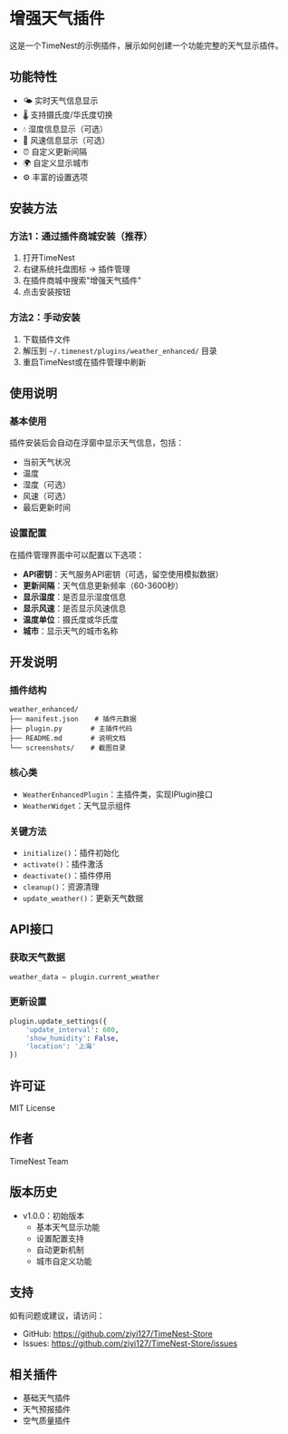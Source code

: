 # 增强天气插件

这是一个TimeNest的示例插件，展示如何创建一个功能完整的天气显示插件。

## 功能特性

- 🌤️ 实时天气信息显示
- 🌡️ 支持摄氏度/华氏度切换
- 💧 湿度信息显示（可选）
- 💨 风速信息显示（可选）
- ⏰ 自定义更新间隔
- 🌍 自定义显示城市
- ⚙️ 丰富的设置选项

## 安装方法

### 方法1：通过插件商城安装（推荐）
1. 打开TimeNest
2. 右键系统托盘图标 → 插件管理
3. 在插件商城中搜索"增强天气插件"
4. 点击安装按钮

### 方法2：手动安装
1. 下载插件文件
2. 解压到 `~/.timenest/plugins/weather_enhanced/` 目录
3. 重启TimeNest或在插件管理中刷新

## 使用说明

### 基本使用
插件安装后会自动在浮窗中显示天气信息，包括：
- 当前天气状况
- 温度
- 湿度（可选）
- 风速（可选）
- 最后更新时间

### 设置配置
在插件管理界面中可以配置以下选项：

- **API密钥**：天气服务API密钥（可选，留空使用模拟数据）
- **更新间隔**：天气信息更新频率（60-3600秒）
- **显示湿度**：是否显示湿度信息
- **显示风速**：是否显示风速信息
- **温度单位**：摄氏度或华氏度
- **城市**：显示天气的城市名称

## 开发说明

### 插件结构
```
weather_enhanced/
├── manifest.json    # 插件元数据
├── plugin.py       # 主插件代码
├── README.md       # 说明文档
└── screenshots/    # 截图目录
```

### 核心类
- `WeatherEnhancedPlugin`：主插件类，实现IPlugin接口
- `WeatherWidget`：天气显示组件

### 关键方法
- `initialize()`：插件初始化
- `activate()`：插件激活
- `deactivate()`：插件停用
- `cleanup()`：资源清理
- `update_weather()`：更新天气数据

## API接口

### 获取天气数据
```python
weather_data = plugin.current_weather
```

### 更新设置
```python
plugin.update_settings({
    'update_interval': 600,
    'show_humidity': False,
    'location': '上海'
})
```

## 许可证

MIT License

## 作者

TimeNest Team

## 版本历史

- v1.0.0：初始版本
  - 基本天气显示功能
  - 设置配置支持
  - 自动更新机制
  - 城市自定义功能

## 支持

如有问题或建议，请访问：
- GitHub: https://github.com/ziyi127/TimeNest-Store
- Issues: https://github.com/ziyi127/TimeNest-Store/issues

## 相关插件

- 基础天气插件
- 天气预报插件
- 空气质量插件
